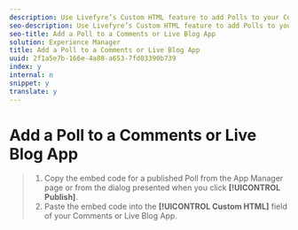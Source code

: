 ```yaml
---
description: Use Livefyre’s Custom HTML feature to add Polls to your Comments or Live Blog Apps.
seo-description: Use Livefyre’s Custom HTML feature to add Polls to your Comments or Live Blog Apps.
seo-title: Add a Poll to a Comments or Live Blog App
solution: Experience Manager
title: Add a Poll to a Comments or Live Blog App
uuid: 2f1a5e7b-166e-4a88-a653-7fd03390b739
index: y
internal: n
snippet: y
translate: y
---
```


# Add a Poll to a Comments or Live Blog App


>1. Copy the embed code for a published Poll from the App Manager page or from the dialog presented when you click **[!UICONTROL  Publish]**.
>1. Paste the embed code into the **[!UICONTROL  Custom HTML]** field of your Comments or Live Blog App.
